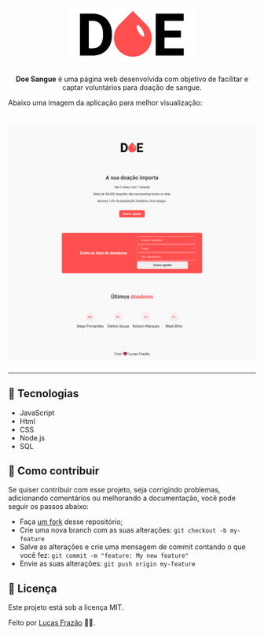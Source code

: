 <h1 align="center">
  <img alt="Logo Doe Sangue" src="logo2.png" />
</h1>

<p align="center"> <strong>Doe Sangue</strong> é uma página web desenvolvida com objetivo de facilitar e captar voluntários para doação de sangue. </p>

Abaixo uma imagem da aplicação para melhor visualização:
<h1 align="center">
  <img alt="Layout Página Principal" src="layout.png" />
</h1> 

---
## 🚀 Tecnologias
* JavaScript
* Html
* CSS
* Node.js
* SQL

## 🤔 Como contribuir
Se quiser contribuir com esse projeto, seja corrigindo problemas, adicionando comentários ou melhorando a documentação, você pode seguir os passos abaixo:
* Faça [um fork](https://help.github.com/pt/github/getting-started-with-github/fork-a-repo) desse repositório;
* Crie uma nova branch com as suas alterações: `git checkout -b my-feature`
* Salve as alterações e crie uma mensagem de commit contando o que você fez: `git commit -m "feature: My new feature"`
* Envie as suas alterações: `git push origin my-feature`


## 📝 Licença
Este projeto está sob a licença MIT.

Feito por [Lucas Frazão](https://www.linkedin.com/in/lucas-fraz%C3%A3o/) 👋🏻.